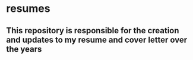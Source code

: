 # resumes

## This repository is responsible for the creation and updates to my resume and cover letter over the years
